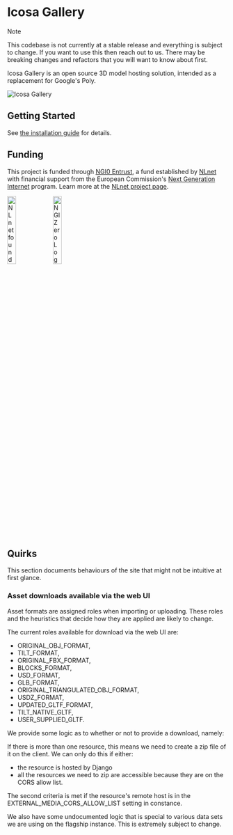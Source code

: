 # Icosa Gallery

> [!NOTE]
> This codebase is not currently at a stable release and everything is subject to change. If you want to use this then reach out to us. There may be breaking changes and refactors that you will want to know about first.

Icosa Gallery is an open source 3D model hosting solution, intended as a replacement for Google's Poly.

![Icosa Gallery](https://github.com/icosa-foundation/icosa-gallery/blob/main/icosa-gallery-screenshot.png?raw=true)

## Getting Started

See [the installation guide](./INSTALL.md) for details.

## Funding

This project is funded through [NGI0 Entrust](https://nlnet.nl/entrust), a fund established by [NLnet](https://nlnet.nl) with financial support from the European Commission's [Next Generation Internet](https://ngi.eu) program. Learn more at the [NLnet project page](https://nlnet.nl/project/IcosaGallery).

[<img src="https://nlnet.nl/logo/banner.png" alt="NLnet foundation logo" width="20%" />](https://nlnet.nl)
[<img src="https://nlnet.nl/image/logos/NGI0_tag.svg" alt="NGI Zero Logo" width="20%" />](https://nlnet.nl/entrust)

## Quirks

This section documents behaviours of the site that might not be intuitive at first glance.

### Asset downloads available via the web UI

Asset formats are assigned roles when importing or uploading. These roles and the heuristics that decide how they are applied are likely to change.

The current roles available for download via the web UI are:

- ORIGINAL_OBJ_FORMAT,
- TILT_FORMAT,
- ORIGINAL_FBX_FORMAT,
- BLOCKS_FORMAT,
- USD_FORMAT,
- GLB_FORMAT,
- ORIGINAL_TRIANGULATED_OBJ_FORMAT,
- USDZ_FORMAT,
- UPDATED_GLTF_FORMAT,
- TILT_NATIVE_GLTF,
- USER_SUPPLIED_GLTF.

We provide some logic as to whether or not to provide a download, namely:

If there is more than one resource, this means we need to create a zip file of it on the client. We can only do this
if either:

- the resource is hosted by Django
- all the resources we need to zip are accessible because they are on the CORS allow list.

The second criteria is met if the resource's remote host is in the EXTERNAL_MEDIA_CORS_ALLOW_LIST setting in constance.

We also have some undocumented logic that is special to various data sets we are using on the flagship instance. This is extremely subject to change.
